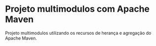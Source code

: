 # Projeto multimodulos com Apache Maven

Projeto multimodulos utilizando os recursos de herança e agregação do Apache Maven.
